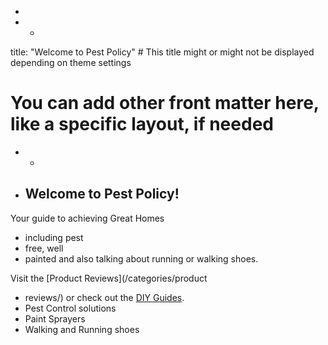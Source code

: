-
- -
title: "Welcome to Pest Policy" # This title might or might not be displayed depending on theme settings
# You can add other front matter here, like a specific layout, if needed
- -
- ## Welcome to Pest Policy!

Your guide to achieving Great Homes
- including pest
- free, well
- painted and also talking about running or walking shoes.

Visit the [Product Reviews](/categories/product
- reviews/) or check out the [DIY Guides](/categories/guide/).
- Pest Control solutions
- Paint Sprayers
- Walking and Running shoes